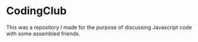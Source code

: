 # CodingClub

This was a repository I made for the purpose of discussing Javascript code with some assembled friends. 
